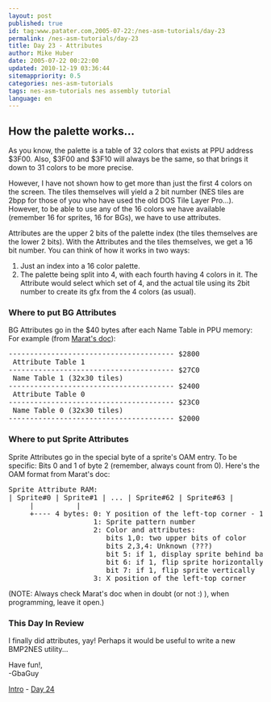 ```yaml
---
layout: post
published: true
id: tag:www.patater.com,2005-07-22:/nes-asm-tutorials/day-23
permalink: /nes-asm-tutorials/day-23
title: Day 23 - Attributes
author: Mike Huber
date: 2005-07-22 00:22:00
updated: 2010-12-19 03:36:44
sitemappriority: 0.5
categories: nes-asm-tutorials
tags: nes-asm-tutorials nes assembly tutorial
language: en
---
```

<h2>How the palette works...</h2>
<p>As you know, the palette is a table of 32 colors that exists at PPU address
$3F00. Also, $3F00 and $3F10 will always be the same, so that brings it down to 31 colors
to be more precise.</p>

<p>However, I have not shown how to get more than just the first 4 colors on
the screen. The tiles themselves will yield a 2 bit number (NES tiles are 2bpp
for those of you who have used the old DOS Tile Layer Pro...). However, to be
able to use any of the 16 colors we have available (remember 16 for sprites, 16
for BGs), we have to use attributes.</p>

<p>Attributes are the upper 2 bits of the palette index (the tiles themselves are the lower
2 bits). With the Attributes and the tiles themselves, we get a 16 bit number. You can think
of how it works in two ways:</p>
<ol>
    <li>Just an index into a 16 color palette.</li>
    <li>The palette being split into 4, with each fourth having 4 colors in it.
    The Attribute would select which set of 4, and the actual tile using its
    2bit number to create its gfx from the 4 colors (as usual).</li>
</ol>


<h3>Where to put BG Attributes</h3>

<p>BG Attributes go in the $40 bytes after each Name Table in PPU memory:
For example (from <a href="http://fms.komkon.org/EMUL8/NES.html">Marat's doc</a>):</p>
<pre>
--------------------------------------- $2800
 Attribute Table 1
--------------------------------------- $27C0
 Name Table 1 (32x30 tiles)
--------------------------------------- $2400
 Attribute Table 0
--------------------------------------- $23C0
 Name Table 0 (32x30 tiles)
--------------------------------------- $2000
</pre>


<h3>Where to put Sprite Attributes</h3>

<p>Sprite Attributes go in the special byte of a sprite's OAM entry. To be specific:
Bits 0 and 1 of byte 2 (remember, always count from 0). Here's the OAM format from Marat's doc:</p>
<pre>
Sprite Attribute RAM:
| Sprite#0 | Sprite#1 | ... | Sprite#62 | Sprite#63 |
     |          |
     +---- 4 bytes: 0: Y position of the left-top corner - 1
                    1: Sprite pattern number
                    2: Color and attributes:
                       bits 1,0: two upper bits of color
                       bits 2,3,4: Unknown (???)
                       bit 5: if 1, display sprite behind background
                       bit 6: if 1, flip sprite horizontally
                       bit 7: if 1, flip sprite vertically
                    3: X position of the left-top corner
</pre>


<p>(NOTE: Always check Marat's doc when in doubt (or not :) ), when programming, leave it open.)</p>

<h3>This Day In Review</h3>

<p>I finally did attributes, yay! Perhaps it would be useful to write a new BMP2NES utility...</p>

<p>
    Have fun!,<br/>
        -GbaGuy
<p>

<div class="series-navigation">
<a href="/nes-asm-tutorials">Intro</a> - <a href="/nes-asm-tutorials/day-24">Day 24</a>
</div>
